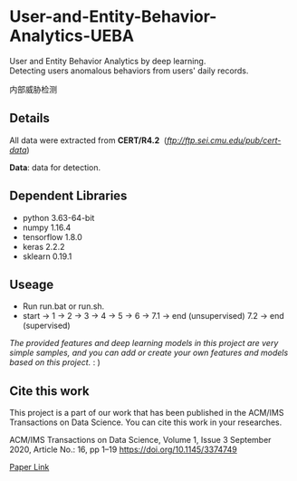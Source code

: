 # User-and-Entity-Behavior-Analytics-UEBA
User and Entity Behavior Analytics by deep learning.  
Detecting users anomalous behaviors from users' daily records. 

内部威胁检测
## Details
All data were extracted from **CERT/R4.2** &nbsp;(*ftp://ftp.sei.cmu.edu/pub/cert-data*)

**Data**: data for detection.  

## Dependent Libraries
- python 3.63-64-bit 
- numpy 1.16.4
- tensorflow 1.8.0
- keras 2.2.2
- sklearn 0.19.1

## Useage
- Run run.bat or run.sh.
- start -> 1 -> 2 -> 3 -> 4 -> 5 -> 6 -> 7.1 -> end (unsupervised)
                                         7.2 -> end (supervised)

*The provided features and deep learning models in this project are very simple samples, and you can add or create your own features and models based on this project.* : )

## Cite this work
This project is a part of our work that has been published in the ACM/IMS Transactions on Data Science. You can cite this work in your researches. 

ACM/IMS Transactions on Data Science, Volume 1, Issue 3 September 2020, Article No.: 16, pp 1–19 https://doi.org/10.1145/3374749

[Paper Link](https://dl.acm.org/doi/10.1145/3374749)

